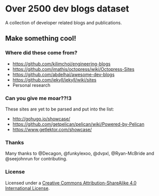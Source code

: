 # Over 2500 dev blogs dataset
A collection of developer related blogs and publications.  

## Make something cool!  

### Where did these come from?
- https://github.com/kilimchoi/engineering-blogs  
- https://github.com/imathis/octopress/wiki/Octopress-Sites  
- https://github.com/abdelhai/awesome-dev-blogs  
- https://github.com/jekyll/jekyll/wiki/sites 
- Personal research  

### Can you give me moar??!3
These sites are yet to be parsed and put into the list:  
- http://gohugo.io/showcase/  
- https://github.com/getpelican/pelican/wiki/Powered-by-Pelican  
- https://www.getlektor.com/showcase/  

### Thanks
Many thanks to @Decagon, @funkylexoo, @dvpxl, @Ryan-McBride and @seejohnrun for contributing.  

### License

Licensed under a <a rel="license" href="http://creativecommons.org/licenses/by-sa/4.0/">Creative Commons Attribution-ShareAlike 4.0 International License</a>.

